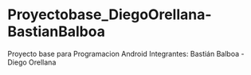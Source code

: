 # Proyectobase_DiegoOrellana-BastianBalboa
Proyecto base para Programacion Android
Integrantes: Bastián Balboa - Diego Orellana
